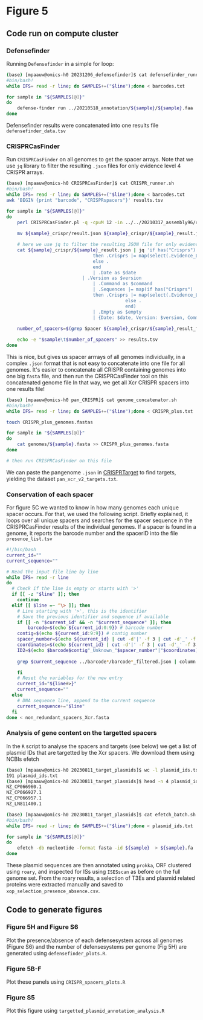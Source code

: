 # Figure 5

## Code run on compute cluster

### Defensefinder

Running `Defensefinder` in a simple for loop:

```bash
(base) [mpaauw@omics-h0 20231206_defensefinder]$ cat defensefinder_runner.sh 
#bin/bash!
while IFS= read -r line; do SAMPLES+=("$line");done < barcodes.txt

for sample in "${SAMPLES[@]}"
do
	defense-finder run ../20210518_annotation/${sample}/${sample}.faa	
done
```

Defensefinder results were concatenated into one results file `defensefinder_data.tsv`

### CRISPRCasFinder

Run `CRISPRCasFinder` on all genomes to get the spacer arrays. Note that we use `jq` library to filter the resulting `.json` files for only evidence level 4 CRISPR arrays.

```bash
(base) [mpaauw@omics-h0 CRISPRCasFinder]$ cat CRISPR_runner.sh 
#bin/bash!
while IFS= read -r line; do SAMPLES+=("$line");done < barcodes.txt
awk 'BEGIN {print "barcode", "CRISPRspacers"}' results.tsv

for sample in "${SAMPLES[@]}"
do
	perl CRISPRCasFinder.pl -q -cpuM 12 -in ../../20210317_assembly96/rotated/${sample}_rotated.fasta -out ${sample}_crispr
	
	mv ${sample}_crispr/result.json ${sample}_crispr/${sample}_result.json

    # here we use jq to filter the resulting JSON file for only evidency level 4 CRISPR arrays
	cat ${sample}_crispr/${sample}_result.json | jq 'if has("Crisprs")
    							then .Crisprs |= map(select(.Evidence_Level == 4))
    							else .
    							end
    							| .Date as $date
   							| .Version as $version
    							| .Command as $command
    							| .Sequences |= map(if has("Crisprs") 
								then .Crisprs |= map(select(.Evidence_Level == 4))
                        					else .
                        					end)
    							| .Empty as $empty
    							| {Date: $date, Version: $version, Command: $command, Sequences: .Sequences}' > ${sample}_crispr/${sample}_result_filtered.json
	
	number_of_spacers=$(grep Spacer ${sample}_crispr/${sample}_result_filtered.json | grep -v Spacers | wc -l) 	

	echo -e "$sample\t$number_of_spacers" >> results.tsv
done
```

This is nice, but gives us spacer arrrays of all genomes individually, in a complex `.json` format that is not easy to concatenate into one file for all genomes. It's easier to concatenate all CRISPR containing genomes into one big `fasta` file, and then run the CRISPRCasFinder tool on this concatenated genome file In that way, we get all Xcr CRISPR spacers into one results file!

```bash
(base) [mpaauw@omics-h0 pan_CRISPR]$ cat genome_concatenator.sh 
#bin/bash!
while IFS= read -r line; do SAMPLES+=("$line");done < CRISPR_plus.txt

touch CRISPR_plus_genomes.fastas

for sample in "${SAMPLES[@]}"
do
	cat genomes/${sample}.fasta >> CRISPR_plus_genomes.fasta
done

# then run CRISPRCasFinder on this file
```

We can paste the pangenome `.json` in [CRISPRTarget](http://crispr.otago.ac.nz/CRISPRTarget/crispr_analysis.html) to find targets, yielding the dataset `pan_xcr_v2_targets.txt`.

### Conservation of each spacer

For figure 5C we wanted to know in how many genomes each unique spacer occurs. For that, we used the following script. Briefly explained, it loops over all unique spacers and searches for the spacer sequence in the CRISPRCasFinder results of the individual genomes. If a spacer is found in a genome, it reports the barcode number and the spacerID into the file `presence_list.tsv`

```bash
#!/bin/bash
current_id=""
current_sequence=""

# Read the input file line by line
while IFS= read -r line
do
  # Check if the line is empty or starts with '>'
  if [[ -z "$line" ]]; then
    continue
  elif [[ $line =~ ^\> ]]; then
    # Line starting with '>', this is the identifier
    # Save the previous identifier and sequence if available
    if [[ -n "$current_id" && -n "$current_sequence" ]]; then
        barcode=$(echo ${current_id:0:9}) # barcode number
	contig=$(echo ${current_id:9:9}) # contig number
	spacer_number=$(echo ${current_id} | cut -d'|' -f 3 | cut -d'_' -f 1,2) # spacer number
	coordinates=$(echo ${current_id} | cut -d'|' -f 3 | cut -d'_' -f 3,4 | sed 's/_/-/g') # coordinates  
	ID2=$(echo $barcode$contig"_Unknown_"$spacer_number"|"$coordinates)
	
	grep $current_sequence ../barcode*/barcode*_filtered.json | column -t | cut -d ' ' -f1 | cut -d'_' -f1 | cut -d'/' -f2 | awk -v var="$ID2" '{print $0 "\t" var}'

    fi
    # Reset the variables for the new entry
    current_id="${line#>}"
    current_sequence=""
  else
    # DNA sequence line, append to the current sequence
    current_sequence+="$line"
  fi
done < non_redundant_spacers_Xcr.fasta 
```

### Analysis of gene content on the targetted spacers

In the `R` script to analyse the spacers and targets (see below) we get a list of plasmid IDs that are targetted by the Xcr spacers. We download them using NCBIs efetch

```bash
(base) [mpaauw@omics-h0 20230811_target_plasmids]$ wc -l plasmid_ids.txt 
191 plasmid_ids.txt
(base) [mpaauw@omics-h0 20230811_target_plasmids]$ head -n 4 plasmid_ids.txt 
NZ_CP066960.1
NZ_CP066927.1
NZ_CP066957.1
NZ_LN811400.1

(base) [mpaauw@omics-h0 20230811_target_plasmids]$ cat efetch_batch.sh 
#bin/bash!
while IFS= read -r line; do SAMPLES+=("$line");done < plasmid_ids.txt

for sample in "${SAMPLES[@]}"
do
	efetch -db nucleotide -format fasta -id ${sample}  > ${sample}.fa
done
```

These plasmid sequences are then annotated using `prokka`, ORF clustered using `roary`, and inspected for ISs using `ISESscan` as before on the full genome set. From the roary results, a selection of T3Es and plasmid related proteins were extracted manually and saved to `xop_selection_presence_absence.csv`.

## Code to generate figures

### Figure 5H and Figure S6
Plot the presence/absence of each defensesystem across all genomes (Figure S6) and the number of defensesystems per genome (Fig 5H) are generated using `defensefinder_plots.R`.

### Figure 5B-F
Plot these panels using `CRISPR_spacers_plots.R`

### Figure S5
Plot this figure using `targetted_plasmid_annotation_analysis.R`